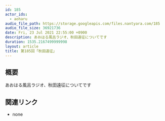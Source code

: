 ```yaml
---
id: 185
actor_ids:
  - aoharu
audio_file_path: https://storage.googleapis.com/files.nantyara.com/185.mp3
audio_file_size: 36921736
date: Fri, 23 Jul 2021 22:55:00 +0900
description: あおはる風呂ラジオ、秋田遠征についてです
duration: 1535.2167499999998
layout: article
title: 第185回「秋田遠征」
---
```

## 概要

あおはる風呂ラジオ、秋田遠征についてです

## 関連リンク

* none
